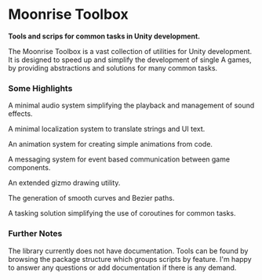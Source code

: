 # Moonrise Toolbox

**Tools and scrips for common tasks in Unity development.**

The Moonrise Toolbox is a vast collection of utilities for Unity development.
It is designed to speed up and simplify the development of single A games, by providing abstractions and solutions for many common tasks.

### Some Highlights

A minimal audio system simplifying the playback and management of sound effects.

A minimal localization system to translate strings and UI text.

An animation system for creating simple animations from code.

A messaging system for event based communication between game components.

An extended gizmo drawing utility.

The generation of smooth curves and Bezier paths.

A tasking solution simplifying the use of coroutines for common tasks.

### Further Notes

The library currently does not have documentation.
Tools can be found by browsing the package structure which groups scripts by feature.
I'm happy to answer any questions or add documentation if there is any demand.